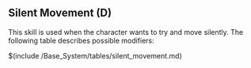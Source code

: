 ## Silent Movement (D)

This skill is used when the character wants to try and move silently. The
following table describes possible modifiers:

$(include /Base_System/tables/silent_movement.md)
